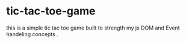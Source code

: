 # tic-tac-toe-game

this is a simple tic tac toe game built to strength my js DOM and Event handeling concepts .
